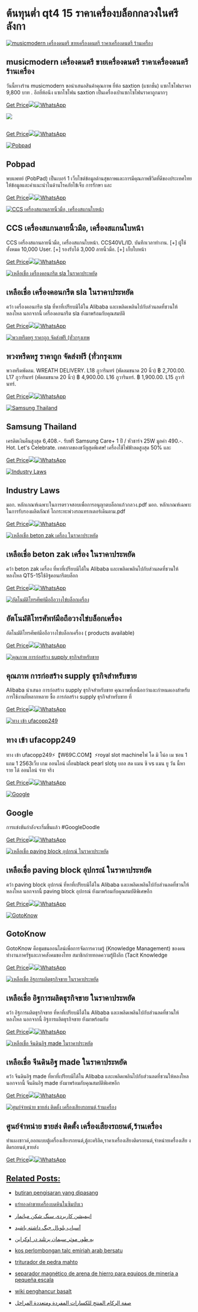 # ต้นทุนต่ำ qt4 15 ราคาเครื่องบล็อกกลวงในศรีลังกา
<a href="https://mnn.zoosnet.net/LR/Chatpre.aspx?id=MNN94995150&p=https://vbl.co.za/" target="_blank">![musicmodern เครื่องดนตรี ขายเครื่องดนตรี ราคาเครื่องดนตรี ร้านเครื่อง ](https://raw.githubusercontent.com/CNylniu/imgs/main/30.jpg)</a>
## musicmodern เครื่องดนตรี ขายเครื่องดนตรี ราคาเครื่องดนตรี ร้านเครื่อง 
วันนี้ทางร้าน musicmodern ขอนำเสนอสินค้าคุณภาพ ยี่ห้อ saxtion (แซกชั่น) แซกโซโฟนราคา 9,800 บาท . อีกยี่ห้อนึง แซกโซโฟน saxtion เป็นเครื่องเป่าแซกโซโฟนราคาถูกมากๆ 
<a href="https://mnn.zoosnet.net/LR/Chatpre.aspx?id=MNN94995150&p=https://vbl.co.za/" target="_blank">Get Price</a><a href="https://mnn.zoosnet.net/LR/Chatpre.aspx?id=MNN94995150&p=https://vbl.co.za/" target="_blank"><img src="https://raw.githubusercontent.com/CNylniu/imgs/main/chat.gif"></a><a href="https://whatsapp.shibangsoft.com/WhatsApp.php" class="whatsapp"><img class="whattel" src="https://raw.githubusercontent.com/CNylniu/imgs/main/whatsapp.gif" alt="WhatsApp">
<a href="https://mnn.zoosnet.net/LR/Chatpre.aspx?id=MNN94995150&p=https://vbl.co.za/" target="_blank">![](https://raw.githubusercontent.com/CNylniu/imgs/main/770.jpg)</a>
## 

<a href="https://mnn.zoosnet.net/LR/Chatpre.aspx?id=MNN94995150&p=https://vbl.co.za/" target="_blank">Get Price</a><a href="https://mnn.zoosnet.net/LR/Chatpre.aspx?id=MNN94995150&p=https://vbl.co.za/" target="_blank"><img src="https://raw.githubusercontent.com/CNylniu/imgs/main/chat.gif"></a><a href="https://whatsapp.shibangsoft.com/WhatsApp.php" class="whatsapp"><img class="whattel" src="https://raw.githubusercontent.com/CNylniu/imgs/main/whatsapp.gif" alt="WhatsApp">
<a href="https://mnn.zoosnet.net/LR/Chatpre.aspx?id=MNN94995150&p=https://vbl.co.za/" target="_blank">![Pobpad ](https://raw.githubusercontent.com/CNylniu/imgs/main/264.jpg)</a>
## Pobpad 
พบแพทย์ (PobPad) เป็นเบอร์ 1 เว็บไซต์ข้อมูลด้านสุขภาพและการมีคุณภาพชีวิตที่ดีของประเทศไทย ให้ข้อมูลและคำแนะนำในด้านโรคภัยไข้เจ็บ การรักษา และ 
<a href="https://mnn.zoosnet.net/LR/Chatpre.aspx?id=MNN94995150&p=https://vbl.co.za/" target="_blank">Get Price</a><a href="https://mnn.zoosnet.net/LR/Chatpre.aspx?id=MNN94995150&p=https://vbl.co.za/" target="_blank"><img src="https://raw.githubusercontent.com/CNylniu/imgs/main/chat.gif"></a><a href="https://whatsapp.shibangsoft.com/WhatsApp.php" class="whatsapp"><img class="whattel" src="https://raw.githubusercontent.com/CNylniu/imgs/main/whatsapp.gif" alt="WhatsApp">
<a href="https://mnn.zoosnet.net/LR/Chatpre.aspx?id=MNN94995150&p=https://vbl.co.za/" target="_blank">![CCS เครื่องสแกนลายนิ้วมือ, เครื่องสแกนใบหน้า](https://raw.githubusercontent.com/CNylniu/imgs/main/708.jpg)</a>
## CCS เครื่องสแกนลายนิ้วมือ, เครื่องสแกนใบหน้า
CCS เครื่องสแกนลายนิ้วมือ, เครื่องสแกนใบหน้า. CCS40VL/ID. บันทึกเวลาทำงาน. [+] ผู้ใช้ทั้งหมด 10,000 User. [+] รองรับได้ 3,000 ลายนิ้วมือ. [+] เก็บใบหน้า 
<a href="https://mnn.zoosnet.net/LR/Chatpre.aspx?id=MNN94995150&p=https://vbl.co.za/" target="_blank">Get Price</a><a href="https://mnn.zoosnet.net/LR/Chatpre.aspx?id=MNN94995150&p=https://vbl.co.za/" target="_blank"><img src="https://raw.githubusercontent.com/CNylniu/imgs/main/chat.gif"></a><a href="https://whatsapp.shibangsoft.com/WhatsApp.php" class="whatsapp"><img class="whattel" src="https://raw.githubusercontent.com/CNylniu/imgs/main/whatsapp.gif" alt="WhatsApp">
<a href="https://mnn.zoosnet.net/LR/Chatpre.aspx?id=MNN94995150&p=https://vbl.co.za/" target="_blank">![เหลือเชื่อ เครื่องคอนกรีต sla ในราคาประหยัด ](https://raw.githubusercontent.com/CNylniu/imgs/main/162.jpg)</a>
## เหลือเชื่อ เครื่องคอนกรีต sla ในราคาประหยัด 
คว้า เครื่องคอนกรีต sla ที่หาที่เปรียบมิได้ใน Alibaba และเพลิดเพลินไปกับส่วนลดที่ชวนให้หลงใหล นอกจากนี้ เครื่องคอนกรีต sla ยังมาพร้อมกับคุณสมบัติ 
<a href="https://mnn.zoosnet.net/LR/Chatpre.aspx?id=MNN94995150&p=https://vbl.co.za/" target="_blank">Get Price</a><a href="https://mnn.zoosnet.net/LR/Chatpre.aspx?id=MNN94995150&p=https://vbl.co.za/" target="_blank"><img src="https://raw.githubusercontent.com/CNylniu/imgs/main/chat.gif"></a><a href="https://whatsapp.shibangsoft.com/WhatsApp.php" class="whatsapp"><img class="whattel" src="https://raw.githubusercontent.com/CNylniu/imgs/main/whatsapp.gif" alt="WhatsApp">
<a href="https://mnn.zoosnet.net/LR/Chatpre.aspx?id=MNN94995150&p=https://vbl.co.za/" target="_blank">![พวงหรีดหรู ราคาถูก จัดส่งฟรี (ทั่วกรุงเทพ](https://raw.githubusercontent.com/CNylniu/imgs/main/8.jpg)</a>
## พวงหรีดหรู ราคาถูก จัดส่งฟรี (ทั่วกรุงเทพ
พวงหรีดพัดลม. WREATH DELIVERY. L18 ภูวารินทร์ (พัดลมขนาด 20 นิ้ว) ฿ 2,700.00. L17 ภูวารินทร์ (พัดลมขนาด 20 นิ้ว) ฿ 4,900.00. L16 ภูวารินทร์. ฿ 1,900.00. L15 ภูวารินทร์.
<a href="https://mnn.zoosnet.net/LR/Chatpre.aspx?id=MNN94995150&p=https://vbl.co.za/" target="_blank">Get Price</a><a href="https://mnn.zoosnet.net/LR/Chatpre.aspx?id=MNN94995150&p=https://vbl.co.za/" target="_blank"><img src="https://raw.githubusercontent.com/CNylniu/imgs/main/chat.gif"></a><a href="https://whatsapp.shibangsoft.com/WhatsApp.php" class="whatsapp"><img class="whattel" src="https://raw.githubusercontent.com/CNylniu/imgs/main/whatsapp.gif" alt="WhatsApp">
<a href="https://mnn.zoosnet.net/LR/Chatpre.aspx?id=MNN94995150&p=https://vbl.co.za/" target="_blank">![Samsung Thailand ](https://raw.githubusercontent.com/CNylniu/imgs/main/371.jpg)</a>
## Samsung Thailand 
เครดิตเงินคืนสูงสุด 6,408.-. รับฟรี Samsung Care+ 1 ปี / หัวชาร์จ 25W มูลค่า 490.-. Hot. Let's Celebrate. เทศกาลของขวัญสุดพิเศษ! เครื่องใช้ไฟฟ้าลดสูงสุด 50% และ 
<a href="https://mnn.zoosnet.net/LR/Chatpre.aspx?id=MNN94995150&p=https://vbl.co.za/" target="_blank">Get Price</a><a href="https://mnn.zoosnet.net/LR/Chatpre.aspx?id=MNN94995150&p=https://vbl.co.za/" target="_blank"><img src="https://raw.githubusercontent.com/CNylniu/imgs/main/chat.gif"></a><a href="https://whatsapp.shibangsoft.com/WhatsApp.php" class="whatsapp"><img class="whattel" src="https://raw.githubusercontent.com/CNylniu/imgs/main/whatsapp.gif" alt="WhatsApp">
<a href="https://mnn.zoosnet.net/LR/Chatpre.aspx?id=MNN94995150&p=https://vbl.co.za/" target="_blank">![Industry Laws](https://raw.githubusercontent.com/CNylniu/imgs/main/410.jpg)</a>
## Industry Laws
มอก. หลักเกณฑ์เฉพาะในการตรวจสอบเพื่อการอนุญาตบล็อกแก้วกลวง.pdf มอก. หลักเกณฑ์เฉพาะในการรับรองผลิตภัณฑ์ ไถกระทะพ่วงรถแทรกเตอร์เดินตาม.pdf
<a href="https://mnn.zoosnet.net/LR/Chatpre.aspx?id=MNN94995150&p=https://vbl.co.za/" target="_blank">Get Price</a><a href="https://mnn.zoosnet.net/LR/Chatpre.aspx?id=MNN94995150&p=https://vbl.co.za/" target="_blank"><img src="https://raw.githubusercontent.com/CNylniu/imgs/main/chat.gif"></a><a href="https://whatsapp.shibangsoft.com/WhatsApp.php" class="whatsapp"><img class="whattel" src="https://raw.githubusercontent.com/CNylniu/imgs/main/whatsapp.gif" alt="WhatsApp">
<a href="https://mnn.zoosnet.net/LR/Chatpre.aspx?id=MNN94995150&p=https://vbl.co.za/" target="_blank">![เหลือเชื่อ beton zak เครื่อง ในราคาประหยัด ](https://raw.githubusercontent.com/CNylniu/imgs/main/842.jpg)</a>
## เหลือเชื่อ beton zak เครื่อง ในราคาประหยัด 
คว้า beton zak เครื่อง ที่หาที่เปรียบมิได้ใน Alibaba และเพลิดเพลินไปกับส่วนลดที่ชวนให้หลงใหล QT5-15ใช้อิฐคอนกรีตบล็อก 
<a href="https://mnn.zoosnet.net/LR/Chatpre.aspx?id=MNN94995150&p=https://vbl.co.za/" target="_blank">Get Price</a><a href="https://mnn.zoosnet.net/LR/Chatpre.aspx?id=MNN94995150&p=https://vbl.co.za/" target="_blank"><img src="https://raw.githubusercontent.com/CNylniu/imgs/main/chat.gif"></a><a href="https://whatsapp.shibangsoft.com/WhatsApp.php" class="whatsapp"><img class="whattel" src="https://raw.githubusercontent.com/CNylniu/imgs/main/whatsapp.gif" alt="WhatsApp">
<a href="https://mnn.zoosnet.net/LR/Chatpre.aspx?id=MNN94995150&p=https://vbl.co.za/" target="_blank">![อัตโนมัติโทรศัพท์มือถือวางไข่บล็อกเครื่อง](https://raw.githubusercontent.com/CNylniu/imgs/main/165.jpg)</a>
## อัตโนมัติโทรศัพท์มือถือวางไข่บล็อกเครื่อง
อัตโนมัติโทรศัพท์มือถือวางไข่บล็อกเครื่อง ( products available) 
<a href="https://mnn.zoosnet.net/LR/Chatpre.aspx?id=MNN94995150&p=https://vbl.co.za/" target="_blank">Get Price</a><a href="https://mnn.zoosnet.net/LR/Chatpre.aspx?id=MNN94995150&p=https://vbl.co.za/" target="_blank"><img src="https://raw.githubusercontent.com/CNylniu/imgs/main/chat.gif"></a><a href="https://whatsapp.shibangsoft.com/WhatsApp.php" class="whatsapp"><img class="whattel" src="https://raw.githubusercontent.com/CNylniu/imgs/main/whatsapp.gif" alt="WhatsApp">
<a href="https://mnn.zoosnet.net/LR/Chatpre.aspx?id=MNN94995150&p=https://vbl.co.za/" target="_blank">![คุณภาพ การก่อสร้าง supply ธุรกิจสำหรับขาย ](https://raw.githubusercontent.com/CNylniu/imgs/main/771.jpg)</a>
## คุณภาพ การก่อสร้าง supply ธุรกิจสำหรับขาย 
Alibaba นำเสนอ การก่อสร้าง supply ธุรกิจสำหรับขาย คุณภาพที่เหนือกว่าและกำหนดเองสำหรับการใช้งานที่หลากหลาย ซื้อ การก่อสร้าง supply ธุรกิจสำหรับขาย ที่ 
<a href="https://mnn.zoosnet.net/LR/Chatpre.aspx?id=MNN94995150&p=https://vbl.co.za/" target="_blank">Get Price</a><a href="https://mnn.zoosnet.net/LR/Chatpre.aspx?id=MNN94995150&p=https://vbl.co.za/" target="_blank"><img src="https://raw.githubusercontent.com/CNylniu/imgs/main/chat.gif"></a><a href="https://whatsapp.shibangsoft.com/WhatsApp.php" class="whatsapp"><img class="whattel" src="https://raw.githubusercontent.com/CNylniu/imgs/main/whatsapp.gif" alt="WhatsApp">
<a href="https://mnn.zoosnet.net/LR/Chatpre.aspx?id=MNN94995150&p=https://vbl.co.za/" target="_blank">![ทาง เข้า ufacopp249](https://raw.githubusercontent.com/CNylniu/imgs/main/172.jpg)</a>
## ทาง เข้า ufacopp249
ทาง เข้า ufacopp249⚡【W69C.COM】⚡royal slot machineไพ่ โด มิ โน่อ เม ซอน 1 แถม 1 2563เว็บ เกม ออนไลน์ เถื่อนblack pearl slotดู บอล สด แมน ซิ vs แมน ยู วัน นี้หา ราย ได้ ออนไลน์ จ่าย จริง
<a href="https://mnn.zoosnet.net/LR/Chatpre.aspx?id=MNN94995150&p=https://vbl.co.za/" target="_blank">Get Price</a><a href="https://mnn.zoosnet.net/LR/Chatpre.aspx?id=MNN94995150&p=https://vbl.co.za/" target="_blank"><img src="https://raw.githubusercontent.com/CNylniu/imgs/main/chat.gif"></a><a href="https://whatsapp.shibangsoft.com/WhatsApp.php" class="whatsapp"><img class="whattel" src="https://raw.githubusercontent.com/CNylniu/imgs/main/whatsapp.gif" alt="WhatsApp">
<a href="https://mnn.zoosnet.net/LR/Chatpre.aspx?id=MNN94995150&p=https://vbl.co.za/" target="_blank">![Google](https://raw.githubusercontent.com/CNylniu/imgs/main/525.jpg)</a>
## Google
การแข่งขันกำลังจะเริ่มขึ้นแล้ว #GoogleDoodle
<a href="https://mnn.zoosnet.net/LR/Chatpre.aspx?id=MNN94995150&p=https://vbl.co.za/" target="_blank">Get Price</a><a href="https://mnn.zoosnet.net/LR/Chatpre.aspx?id=MNN94995150&p=https://vbl.co.za/" target="_blank"><img src="https://raw.githubusercontent.com/CNylniu/imgs/main/chat.gif"></a><a href="https://whatsapp.shibangsoft.com/WhatsApp.php" class="whatsapp"><img class="whattel" src="https://raw.githubusercontent.com/CNylniu/imgs/main/whatsapp.gif" alt="WhatsApp">
<a href="https://mnn.zoosnet.net/LR/Chatpre.aspx?id=MNN94995150&p=https://vbl.co.za/" target="_blank">![เหลือเชื่อ paving block อุปกรณ์ ในราคาประหยัด ](https://raw.githubusercontent.com/CNylniu/imgs/main/767.jpg)</a>
## เหลือเชื่อ paving block อุปกรณ์ ในราคาประหยัด 
คว้า paving block อุปกรณ์ ที่หาที่เปรียบมิได้ใน Alibaba และเพลิดเพลินไปกับส่วนลดที่ชวนให้หลงใหล นอกจากนี้ paving block อุปกรณ์ ยังมาพร้อมกับคุณสมบัติพิเศษอีก 
<a href="https://mnn.zoosnet.net/LR/Chatpre.aspx?id=MNN94995150&p=https://vbl.co.za/" target="_blank">Get Price</a><a href="https://mnn.zoosnet.net/LR/Chatpre.aspx?id=MNN94995150&p=https://vbl.co.za/" target="_blank"><img src="https://raw.githubusercontent.com/CNylniu/imgs/main/chat.gif"></a><a href="https://whatsapp.shibangsoft.com/WhatsApp.php" class="whatsapp"><img class="whattel" src="https://raw.githubusercontent.com/CNylniu/imgs/main/whatsapp.gif" alt="WhatsApp">
<a href="https://mnn.zoosnet.net/LR/Chatpre.aspx?id=MNN94995150&p=https://vbl.co.za/" target="_blank">![GotoKnow](https://raw.githubusercontent.com/CNylniu/imgs/main/675.jpg)</a>
## GotoKnow
GotoKnow คือชุมชนออนไลน์เพื่อการจัดการความรู้ (Knowledge Management) ของคนทำงานภาครัฐและภาคสังคมของไทย สมาชิกถ่ายทอดความรู้ฝังลึก (Tacit Knowledge 
<a href="https://mnn.zoosnet.net/LR/Chatpre.aspx?id=MNN94995150&p=https://vbl.co.za/" target="_blank">Get Price</a><a href="https://mnn.zoosnet.net/LR/Chatpre.aspx?id=MNN94995150&p=https://vbl.co.za/" target="_blank"><img src="https://raw.githubusercontent.com/CNylniu/imgs/main/chat.gif"></a><a href="https://whatsapp.shibangsoft.com/WhatsApp.php" class="whatsapp"><img class="whattel" src="https://raw.githubusercontent.com/CNylniu/imgs/main/whatsapp.gif" alt="WhatsApp">
<a href="https://mnn.zoosnet.net/LR/Chatpre.aspx?id=MNN94995150&p=https://vbl.co.za/" target="_blank">![เหลือเชื่อ อิฐการผลิตธุรกิจขาย ในราคาประหยัด ](https://raw.githubusercontent.com/CNylniu/imgs/main/272.jpg)</a>
## เหลือเชื่อ อิฐการผลิตธุรกิจขาย ในราคาประหยัด 
คว้า อิฐการผลิตธุรกิจขาย ที่หาที่เปรียบมิได้ใน Alibaba และเพลิดเพลินไปกับส่วนลดที่ชวนให้หลงใหล นอกจากนี้ อิฐการผลิตธุรกิจขาย ยังมาพร้อมกับ 
<a href="https://mnn.zoosnet.net/LR/Chatpre.aspx?id=MNN94995150&p=https://vbl.co.za/" target="_blank">Get Price</a><a href="https://mnn.zoosnet.net/LR/Chatpre.aspx?id=MNN94995150&p=https://vbl.co.za/" target="_blank"><img src="https://raw.githubusercontent.com/CNylniu/imgs/main/chat.gif"></a><a href="https://whatsapp.shibangsoft.com/WhatsApp.php" class="whatsapp"><img class="whattel" src="https://raw.githubusercontent.com/CNylniu/imgs/main/whatsapp.gif" alt="WhatsApp">
<a href="https://mnn.zoosnet.net/LR/Chatpre.aspx?id=MNN94995150&p=https://vbl.co.za/" target="_blank">![เหลือเชื่อ จีนดินอิฐ made ในราคาประหยัด ](https://raw.githubusercontent.com/CNylniu/imgs/main/826.jpg)</a>
## เหลือเชื่อ จีนดินอิฐ made ในราคาประหยัด 
คว้า จีนดินอิฐ made ที่หาที่เปรียบมิได้ใน Alibaba และเพลิดเพลินไปกับส่วนลดที่ชวนให้หลงใหล นอกจากนี้ จีนดินอิฐ made ยังมาพร้อมกับคุณสมบัติพิเศษอีก 
<a href="https://mnn.zoosnet.net/LR/Chatpre.aspx?id=MNN94995150&p=https://vbl.co.za/" target="_blank">Get Price</a><a href="https://mnn.zoosnet.net/LR/Chatpre.aspx?id=MNN94995150&p=https://vbl.co.za/" target="_blank"><img src="https://raw.githubusercontent.com/CNylniu/imgs/main/chat.gif"></a><a href="https://whatsapp.shibangsoft.com/WhatsApp.php" class="whatsapp"><img class="whattel" src="https://raw.githubusercontent.com/CNylniu/imgs/main/whatsapp.gif" alt="WhatsApp">
<a href="https://mnn.zoosnet.net/LR/Chatpre.aspx?id=MNN94995150&p=https://vbl.co.za/" target="_blank">![ศูนย์จำหน่าย ขายส่ง ติดตั้ง เครื่องเสียงรถยนต์,ร้านเครื่อง](https://raw.githubusercontent.com/CNylniu/imgs/main/375.jpg)</a>
## ศูนย์จำหน่าย ขายส่ง ติดตั้ง เครื่องเสียงรถยนต์,ร้านเครื่อง
ทำแผงซาวด์,ออกแบบตู้เครื่องเสียงรถยนต์,ตู้อะคริลิค,ราคาเครื่องเสียงติดรถยนต์,จำหน่ายเครื่องเสีย งติดรถยนต์,ขายส่ง 
<a href="https://mnn.zoosnet.net/LR/Chatpre.aspx?id=MNN94995150&p=https://vbl.co.za/" target="_blank">Get Price</a><a href="https://mnn.zoosnet.net/LR/Chatpre.aspx?id=MNN94995150&p=https://vbl.co.za/" target="_blank"><img src="https://raw.githubusercontent.com/CNylniu/imgs/main/chat.gif"></a><a href="https://whatsapp.shibangsoft.com/WhatsApp.php" class="whatsapp"><img class="whattel" src="https://raw.githubusercontent.com/CNylniu/imgs/main/whatsapp.gif" alt="WhatsApp">
## Related Posts:
* [butiran pengisaran yang dipasang](butiran%20pengisaran%20yang%20dipasang.md)
* [แร่ทองคำขายเครื่องบดหินในซิมบับเว](%E0%B9%81%E0%B8%A3%E0%B9%88%E0%B8%97%E0%B8%AD%E0%B8%87%E0%B8%84%E0%B8%B3%E0%B8%82%E0%B8%B2%E0%B8%A2%E0%B9%80%E0%B8%84%E0%B8%A3%E0%B8%B7%E0%B9%88%E0%B8%AD%E0%B8%87%E0%B8%9A%E0%B8%94%E0%B8%AB%E0%B8%B4%E0%B8%99%E0%B9%83%E0%B8%99%E0%B8%8B%E0%B8%B4%E0%B8%A1%E0%B8%9A%E0%B8%B1%E0%B8%9A%E0%B9%80%E0%B8%A7.md)
* [انیمیشن کاربردی سنگ شکن میانمار](%D8%A7%D9%86%DB%8C%D9%85%DB%8C%D8%B4%D9%86%20%DA%A9%D8%A7%D8%B1%D8%A8%D8%B1%D8%AF%DB%8C%20%D8%B3%D9%86%DA%AF%20%D8%B4%DA%A9%D9%86%20%D9%85%DB%8C%D8%A7%D9%86%D9%85%D8%A7%D8%B1.md)
* [آسیاب بلوبال جیگ داشته باشید](%D8%A2%D8%B3%DB%8C%D8%A7%D8%A8%20%D8%A8%D9%84%D9%88%D8%A8%D8%A7%D9%84%20%D8%AC%DB%8C%DA%AF%20%D8%AF%D8%A7%D8%B4%D8%AA%D9%87%20%D8%A8%D8%A7%D8%B4%DB%8C%D8%AF.md)
* [به طور موثر سیمان پرتلند در اوکراین](%D8%A8%D9%87%20%D8%B7%D9%88%D8%B1%20%D9%85%D9%88%D8%AB%D8%B1%20%D8%B3%DB%8C%D9%85%D8%A7%D9%86%20%D9%BE%D8%B1%D8%AA%D9%84%D9%86%D8%AF%20%D8%AF%D8%B1%20%D8%A7%D9%88%DA%A9%D8%B1%D8%A7%DB%8C%D9%86.md)
* [kos perlombongan talc emiriah arab bersatu](kos%20perlombongan%20talc%20emiriah%20arab%20bersatu.md)
* [triturador de pedra mahto](triturador%20de%20pedra%20mahto.md)
* [separador magnético de arena de hierro para equipos de minería a pequeña escala](separador%20magn%C3%A9tico%20de%20arena%20de%20hierro%20para%20equipos%20de%20miner%C3%ADa%20a%20peque%C3%B1a%20escala.md)
* [wiki penghancur basalt](wiki%20penghancur%20basalt.md)
* [صفة الركام المنتج للكسارات المفردة ومتعددة المراحل](%D8%B5%D9%81%D8%A9%20%D8%A7%D9%84%D8%B1%D9%83%D8%A7%D9%85%20%D8%A7%D9%84%D9%85%D9%86%D8%AA%D8%AC%20%D9%84%D9%84%D9%83%D8%B3%D8%A7%D8%B1%D8%A7%D8%AA%20%D8%A7%D9%84%D9%85%D9%81%D8%B1%D8%AF%D8%A9%20%D9%88%D9%85%D8%AA%D8%B9%D8%AF%D8%AF%D8%A9%20%D8%A7%D9%84%D9%85%D8%B1%D8%A7%D8%AD%D9%84.md)

